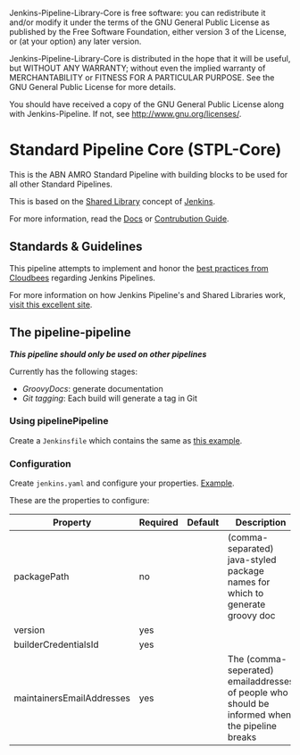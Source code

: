 Jenkins-Pipeline-Library-Core is free software: you can redistribute it and/or modify
   it under the terms of the GNU General Public License as published by
   the Free Software Foundation, either version 3 of the License, or
   (at your option) any later version.

   Jenkins-Pipeline-Library-Core is distributed in the hope that it will be useful,
   but WITHOUT ANY WARRANTY; without even the implied warranty of
   MERCHANTABILITY or FITNESS FOR A PARTICULAR PURPOSE.  See the
   GNU General Public License for more details.

   You should have received a copy of the GNU General Public License
   along with Jenkins-Pipeline.  If not, see <http://www.gnu.org/licenses/>.


# Standard Pipeline Core (STPL-Core)

This is the ABN AMRO Standard Pipeline with building blocks to be used for all other Standard Pipelines.

This is based on the [Shared Library](https://jenkins.io/doc/book/pipeline/shared-libraries/) concept of [Jenkins](http://jenkins.io).

For more information, read the [Docs](docs/) or [Contrubution Guide](docs/innersourcing/CONTRIBUTING.md).


## Standards & Guidelines

This pipeline attempts to implement and honor the [best practices from Cloudbees](docs/innersourcing/JENKINS_PIPELINE_BEST_PRACTICES.md) regarding Jenkins Pipelines.

For more information on how Jenkins Pipeline's and Shared Libraries work, [visit this excellent site](https://joostvdg.github.io/).


## The pipeline-pipeline

___This pipeline should only be used on other pipelines___

Currently has the following stages:

- _GroovyDocs_: generate documentation
- _Git tagging_: Each build will generate a tag in Git

### Using pipelinePipeline

Create a `Jenkinsfile` which contains the same as [this example](Jenkinsfile).

### Configuration

Create `jenkins.yaml` and configure your properties. [Example](jenkins.yaml).

These are the properties to configure:

|Property|Required|Default|Description|
|---|---|---|---|
|packagePath|no||(comma-separated) java-styled package names for which to generate groovy doc|
|version|yes|||
|builderCredentialsId|yes|||
|maintainersEmailAddresses|yes||The (comma-seperated) emailaddresses of people who should be informed when the pipeline breaks|